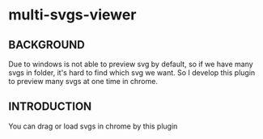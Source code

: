 # multi-svgs-viewer

## BACKGROUND

Due to windows is not able to preview svg by default, so if we have many svgs in folder, it's hard to find which svg we want.
So I develop this plugin to preview many svgs at one time in chrome.

## INTRODUCTION

You can drag or load svgs in chrome by this plugin
